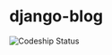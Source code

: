 # django-blog
![Codeship Status](https://codeship.com/projects/462aa450-f565-0132-1199-36e59e59a064/status?branch=master)
